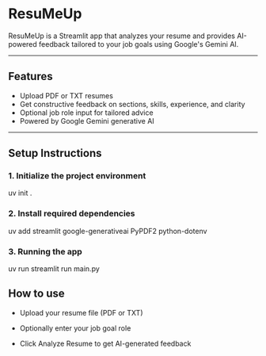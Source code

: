 # ResuMeUp

ResuMeUp is a Streamlit app that analyzes your resume and provides AI-powered feedback tailored to your job goals using Google's Gemini AI.

---

## Features

- Upload PDF or TXT resumes
- Get constructive feedback on sections, skills, experience, and clarity
- Optional job role input for tailored advice
- Powered by Google Gemini generative AI

---

## Setup Instructions

### 1. Initialize the project environment

uv init .

### 2. Install required dependencies

uv add streamlit google-generativeai PyPDF2 python-dotenv

### 3. Running the app

uv run streamlit run main.py

## How to use
- Upload your resume file (PDF or TXT)

- Optionally enter your job goal role

- Click Analyze Resume to get AI-generated feedback





